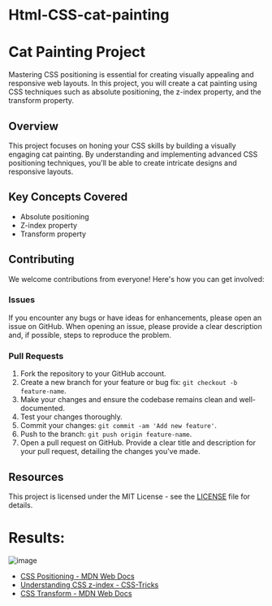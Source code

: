 # Html-CSS-cat-painting

# Cat Painting Project
Mastering CSS positioning is essential for creating visually appealing and responsive web layouts. In this project, you will create a cat painting using CSS techniques such as absolute positioning, the z-index property, and the transform property.

## Overview

This project focuses on honing your CSS skills by building a visually engaging cat painting. By understanding and implementing advanced CSS positioning techniques, you'll be able to create intricate designs and responsive layouts.

## Key Concepts Covered

- Absolute positioning
- Z-index property
- Transform property

## Contributing

We welcome contributions from everyone! Here's how you can get involved:

### Issues

If you encounter any bugs or have ideas for enhancements, please open an issue on GitHub. When opening an issue, please provide a clear description and, if possible, steps to reproduce the problem.

### Pull Requests

1. Fork the repository to your GitHub account.
2. Create a new branch for your feature or bug fix: `git checkout -b feature-name`.
3. Make your changes and ensure the codebase remains clean and well-documented.
4. Test your changes thoroughly.
5. Commit your changes: `git commit -am 'Add new feature'`.
6. Push to the branch: `git push origin feature-name`.
7. Open a pull request on GitHub. Provide a clear title and description for your pull request, detailing the changes you've made.

## Resources
This project is licensed under the MIT License - see the [LICENSE](LICENSE) file for details.

# Results:

![image](https://github.com/AlizayAyesha/Html-CSS-cat-painting/assets/68489612/100b2f03-1d3b-4d10-a7a6-a7d5f9508268)


- [CSS Positioning - MDN Web Docs](https://developer.mozilla.org/en-US/docs/Web/CSS/position)
- [Understanding CSS z-index - CSS-Tricks](https://css-tricks.com/almanac/properties/z/z-index/)
- [CSS Transform - MDN Web Docs](https://developer.mozilla.org/en-US/docs/Web/CSS/transform)


